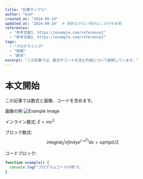 ```yaml
---
title: "記事サンプル"
author: "UvH"
created_at: "2024-09-19"
updated_at: "2024-09-20"  # 更新日がない場合はこの行を省略
references:
  - "参考文献1, https://example.com/reference1"
  - "参考文献2, https://example.com/reference2"
tags:
  - "プログラミング"
  - "物理"
  - "数学"
excerpt: "この記事では、数式やコードを含む内容について説明しています。"
---
```


# 本文開始

この記事では数式と画像、コードを含めます。

画像の例
![Example Image](https://via.placeholder.com/150)

インライン数式: $E = m c^2$

ブロック数式:
$$
integral_0^infinity e^(-x^2) d x = sqrt(pi)/2
$$

コードブロック:
```js
function example() {
  console.log("プログラムコードの例");
}
```